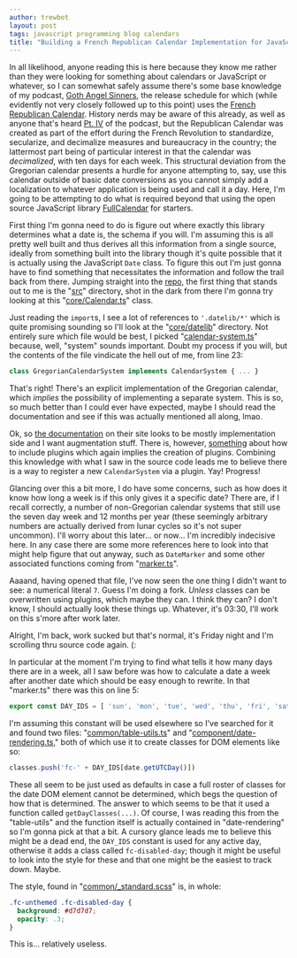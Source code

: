 ```yaml
---
author: trewbot
layout: post
tags: javascript programming blog calendars
title: "Building a French Republican Calendar Implementation for JavaScript"
---
```


In all likelihood, anyone reading this is here because they know me rather than
they were looking for something about calendars or JavaScript or whatever, so
I can somewhat safely assume there's some base knowledge of my podcast, [Goth
Angel Sinners][1], the release schedule for which (while evidently not very
closely followed up to this point) uses the [French Republican Calendar][2].
History nerds may be aware of this already, as well as anyone that's heard [Pt.
IV][3] of the podcast, but the Republican Calendar was created as part of the
effort during the French Revolution to standardize, secularize, and decimalize
measures and bureaucracy in the country; the lattermost part being of particular
interest in that the calendar was _decimalized_, with ten days for each week.
This structural deviation from the Gregorian calendar presents a hurdle for
anyone attempting to, say, use this calendar outside of basic date conversions
as you cannot simply add a localization to whatever application is being used
and call it a day. Here, I'm going to be attempting to do what is required
beyond that using the open source JavaScript library [FullCalendar][4] for
starters.

First thing I'm gonna need to do is figure out where exactly this library
determines what a date is, the schema if you will. I'm assuming this is all
pretty well built and thus derives all this information from a single source,
ideally from something built into the library though it's quite possible that it
is actually using the JavaScript `Date` class. To figure this out I'm just gonna
have to find something that necessitates the information and follow the trail
back from there. Jumping straight into the [repo][5], the first thing that
stands out to me is the "[src][6]" directory, shot in the dark from there I'm
gonna try looking at this "[core/Calendar.ts][7]" class.

Just reading the `import`s, I see a lot of references to `'.datelib/*'` which is
quite promising sounding so I'll look at the "[core/datelib][8]" directory.
Not entirely sure which file would be best, I picked "[calendar-system.ts][9]"
because, well, "system" sounds important. Doubt my process if you will, but the
contents of the file vindicate the hell out of me, from line 23:

```typescript
class GregorianCalendarSystem implements CalendarSystem { ... }
```

That's right! There's an explicit implementation of the Gregorian calendar,
which _implies_ the possibility of implementing a separate system. This is so,
so much better than I could ever have expected, maybe I should read the
documentation and see if this was actually mentioned all along, lmao.

Ok, so [the documentation][10] on their site looks to be mostly implementation
side and I want augmentation stuff. There is, however, [something][11] about how
to include plugins which again implies the creation of plugins. Combining this
knowledge with what I saw in the source code leads me to believe there is a way
to register a new `CalendarSystem` via a plugin. Yay! Progress!

Glancing over this a bit more, I do have some concerns, such as how does it know
how long a week is if this only gives it a specific date? There are, if I recall
correctly, a number of non-Gregorian calendar systems that still use the seven
day week and 12 months per year (these seemingly arbitrary numbers are actually
derived from lunar cycles so it's not super uncommon). I'll worry about this
later... or now... I'm incredibly indecisive here. In any case there are some
more references here to look into that might help figure that out anyway, such
as `DateMarker` and some other associated functions coming from
"[marker.ts][12]".

Aaaand, having opened that file, I've now seen the one thing I didn't want to
see: a numerical literal `7`. Guess I'm doing a fork. _Unless_ classes can be
overwritten using plugins, which maybe they can. I think they can? I don't know,
I should actually look these things up. Whatever, it's 03:30, I'll work on this
s'more after work later.

Alright, I'm back, work sucked but that's normal, it's Friday night and I'm
scrolling thru source code again. (:

In particular at the moment I'm trying to find what tells it how many days there
are in a week, all I saw before was how to calculate a date a week after another
date which should be easy enough to rewrite. In that "marker.ts" there was this
on line 5:

```typescript
export const DAY_IDS = [ 'sun', 'mon', 'tue', 'wed', 'thu', 'fri', 'sat' ]
```

I'm assuming this constant will be used elsewhere so I've searched for it and
found two files: "[common/table-utils.ts][13]" and
"[component/date-rendering.ts][14]," both of which use it to create classes for
DOM elements like so:

```typescript
classes.push('fc-' + DAY_IDS[date.getUTCDay()])
```

These all seem to be just used as defaults in case a full roster of classes for
the date DOM element cannot be determined, which begs the question of how that
is determined. The answer to which seems to be that it used a function called
`getDayClasses(...)`. Of course, I was reading this from the "table-utils" and
the function itself is actually contained in "date-rendering" so I'm gonna pick
at that a bit. A cursory glance leads me to believe this might be a dead end,
the `DAY_IDS` constant is used for any active day, otherwise it adds a class
called `fc-disabled-day`; though it might be useful to look into the style for
these and that one might be the easiest to track down. Maybe.

The style, found in "[common/\_standard.scss][15]" is, in whole:

```css
.fc-unthemed .fc-disabled-day {
  background: #d7d7d7;
  opacity: .3;
}
```

This is... relatively useless.

[1]:    https://twitter.com/gthnglsnnrs
[2]:    https://en.wikipedia.org/wiki/French_Republican_calendar
[3]:    https://anchor.fm/gthnglsnnrs/episodes/Part-IV-The-Paris-Commune-e2viul
[4]:    https://fullcalendar.io/
[5]:    https://github.com/fullcalendar/fullcalendar
[6]:    https://github.com/fullcalendar/fullcalendar/tree/5c271f1d0f603406530fed294b50315de3715055/src
[7]:    https://github.com/fullcalendar/fullcalendar/blob/5c271f1d0f603406530fed294b50315de3715055/src/core/Calendar.ts
[8]:    https://github.com/fullcalendar/fullcalendar/tree/5c271f1d0f603406530fed294b50315de3715055/src/core/datelib
[9]:    https://github.com/fullcalendar/fullcalendar/blob/5c271f1d0f603406530fed294b50315de3715055/src/core/datelib/calendar-system.ts
[10]:   https://fullcalendar.io/docs
[11]:   https://fullcalendar.io/docs/typescript
[12]:   https://github.com/fullcalendar/fullcalendar/blob/5c271f1d0f603406530fed294b50315de3715055/src/core/datelib/marker.ts
[13]:   https://github.com/fullcalendar/fullcalendar/blob/587922d8c018dd31be6ced0147fdb9f9d0c10241/src/core/common/table-utils.ts
[14]:   https://github.com/fullcalendar/fullcalendar/blob/83ffa5a082a1749a58ae568134e487473d6cc432/src/core/component/date-rendering.ts
[15]:   https://github.com/fullcalendar/fullcalendar/blob/c3db87d7b34dd53ae4c6ad24636b7d8573ce3116/src/core/common/_standard.scss
